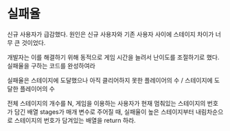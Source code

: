 # 실패율

신규 사용자가 급감했다. 원인은 신규 사용자와 기존 사용자 사이에 스테이지 차이가 너무 큰 것이었다.

개발자는 이를 해결하기 위해 동적으로 게임 시간을 늘려서 난이도를 조절하기로 했다. 실패율을 구하는 코드를 완성하여라

실패율은 스테이지에 도달했으나 아직 클리어하지 못한 플레이어의 수 / 스테이지에 도달한 플레이어의 수

전체 스테이지의 개수를 N, 게임을 이용하는 사용자가 현재 멈춰있는 스테이지의 번호가 담긴 배열 stages가 매개 변수로 주어질 때, 실패율이 높은 스테이지부터 내림차순으로 스테이지의 번호가 담겨있는 배열을 return 하라.
